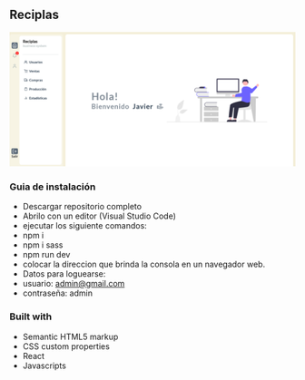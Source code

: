 ## Reciplas
![Design preview ](./src/img/reciplas.png)

### Guia de instalación

- Descargar repositorio completo
- Abrilo con un editor (Visual Studio Code)
- ejecutar los siguiente comandos:
- npm i
- npm i sass
- npm run dev
- colocar la direccion que brinda la consola en un navegador web.
- Datos para loguearse:
- usuario: admin@gmail.com
- contraseña: admin


### Built with

- Semantic HTML5 markup
- CSS custom properties
- React
- Javascripts
